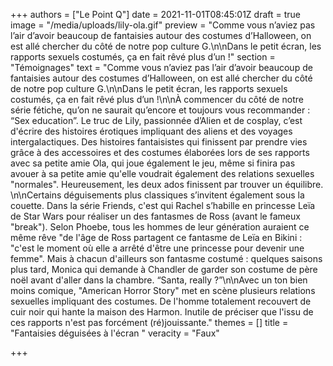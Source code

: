 +++
authors = ["Le Point Q"]
date = 2021-11-01T08:45:01Z
draft = true
image = "/media/uploads/lily-ola.gif"
preview = "Comme vous n’aviez pas l’air d’avoir beaucoup de fantaisies autour des costumes d’Halloween, on est allé chercher du côté de notre pop culture G.\n\nDans le petit écran, les rapports sexuels costumés, ça en fait rêvé plus d’un !"
section = "Témoignages"
text = "Comme vous n’aviez pas l’air d’avoir beaucoup de fantaisies autour des costumes d’Halloween, on est allé chercher du côté de notre pop culture G.\n\nDans le petit écran, les rapports sexuels costumés, ça en fait rêvé plus d’un !\n\nÀ commencer du côté de notre série fétiche, qu’on ne saurait qu’encore et toujours vous recommander : “Sex education”. Le truc de Lily, passionnée d’Alien et de cosplay, c’est d'écrire des histoires érotiques impliquant des aliens et des voyages intergalactiques. Des histoires fantaisistes qui finissent par prendre vies grâce à des accessoires et des costumes élaborées lors de ses rapports avec sa petite amie Ola, qui joue également le jeu, même si finira pas avouer à sa petite amie qu'elle voudrait également des relations sexuelles \"normales\". Heureusement, les deux ados finissent par trouver un équilibre. \n\nCertains déguisements plus classiques s’invitent également sous la couette. Dans la série Friends, c'est qui Rachel s’habille en princesse Leïa de Star Wars pour réaliser un des fantasmes de Ross (avant le fameux \"break\"). Selon Phoebe, tous les hommes de leur génération auraient ce même rêve \"de l'âge de Ross partagent ce fantasme de Leïa en Bikini : \"c'est le moment où elle a arrêté d'être une princesse pour devenir une femme\". Mais à chacun d'ailleurs son fantasme costumé : quelques saisons plus tard, Monica qui demande à Chandler de garder son costume de père noël avant d'aller dans la chambre. “Santa, really ?”\n\nAvec un ton bien moins comique,  \"American Horror Story\" met en scène plusieurs relations sexuelles impliquant des costumes. De l'homme totalement recouvert de cuir noir qui hante la maison des Harmon. Inutile de préciser que l'issu de ces rapports n'est pas forcément (ré)jouissante."
themes = []
title = "Fantaisies déguisées à l'écran "
veracity = "Faux"

+++
